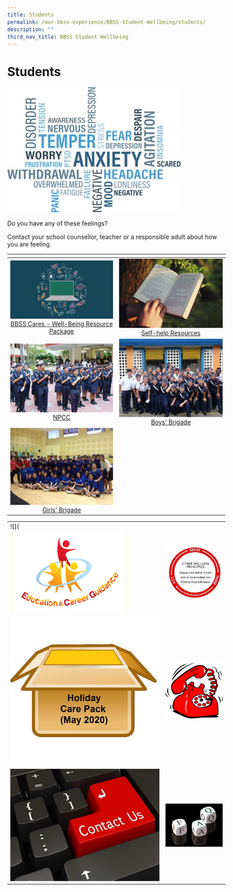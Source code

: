 ```yaml
---
title: Students
permalink: /our-bbss-experience/BBSS-Student-Wellbeing/students/
description: ""
third_nav_title: BBSS Student Wellbeing
---
```

# Students
![](/images/Our%20BBSS%20Experience/BBSS%20Student%20Wellbeing/Student/WordTitle.png)

Do you have any of these feelings?  
  
Contact your school counsellor, teacher or a responsible adult about how you are feeling.

<table>
<thead>
  <tr>
    <th style="width: 305px"></th>
    <th style="width: 305px"></th>
  </tr>
</thead>
<tbody>
  <tr>
    <td style="text-align: center;"><a href="https://bbss.padlet.org/MsJaniceLim/BBSSCares" target="_blank"><img src="/images/Our%20BBSS%20Experience/BBSS%20Student%20Wellbeing/Student/Well-Being%20Resource.jpg"></a><a href="https://bbss.padlet.org/MsJaniceLim/BBSSCares" target="_blank">BBSS Cares - Well-Being Resource Package</a></td>
    <td style="text-align: center;"><a href="https://bbss.padlet.org/MsJaniceLim/BBSSCares" target="_blank"><img src="/images/Our%20BBSS%20Experience/BBSS%20Student%20Wellbeing/Student/selfhelp2.jpeg"></a><a href="https://bbss.padlet.org/MsJaniceLim/BBSSCares" target="_blank">Self-help Resources</a></td>
  </tr>
  <tr>
    <td style="text-align: center;"><a href="/uniformed-groups/npcc/"> <img src="/images/Our%20BBSS%20Experience/Cca/773634_478874892170923_580015190.jpg"></a><a href="/uniformed-groups/npcc/">NPCC</a></td>
    <td style="text-align: center;"><a href="/uniformed-groups/boys-brigade/"> <img src="/images/Our%20BBSS%20Experience/Cca/Drill%20Competition.jpg"></a><a href="/uniformed-groups/boys-brigade/">Boys' Brigade</a></td>
  </tr>
  <tr>
    <td style="text-align: center;"><a href="/uniformed-groups/girls-brigade/"> <img src="/images/Our%20BBSS%20Experience/Cca/AwardCeremony.jpg"></a><a href="/uniformed-groups/girls-brigade/">Girls' Brigade</a></td>
    <td style="text-align: center;"></td>
  </tr>
</tbody>
</table>

|   |   |
|---|---|
| ![](  | ![]()  |
|  ![](/images/Our%20BBSS%20Experience/BBSS%20Student%20Wellbeing/Student/MOE%20ECG%20logofinal_1.jpg) | ![](/images/Our%20BBSS%20Experience/BBSS%20Student%20Wellbeing/Student/CW%20logo.jpg)  |
| ![](/images/Our%20BBSS%20Experience/BBSS%20Student%20Wellbeing/Student/Holiday%20Care%20Pack.jpg)  | ![](/images/Our%20BBSS%20Experience/BBSS%20Student%20Wellbeing/Student/telephone.jpg)  |
| ![](/images/Our%20BBSS%20Experience/BBSS%20Student%20Wellbeing/Student/Contact%20us.jpg)  | ![](/images/Our%20BBSS%20Experience/BBSS%20Student%20Wellbeing/Student/FAQ.jpg)  |